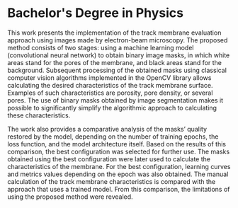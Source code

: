 # Bachelor's Degree in Physics

This work presents the implementation of the track membrane evaluation approach using images made by electron-beam microscopy. The proposed method consists of two stages: using a machine learning model (convolutional neural network) to obtain binary image masks, in which white areas stand for the pores of the membrane, and black areas stand for the background. Subsequent processing of the obtained masks using classical computer vision algorithms implemented in the OpenCV library allows calculating the desired characteristics of the track membrane surface. Examples of such characteristics are porosity, pore density, or several pores. The use of binary masks obtained by image segmentation makes it possible to significantly simplify the algorithmic approach to calculating these characteristics. 

The work also provides a comparative analysis of the masks’ quality restored by the model, depending on the number of training epochs, the loss function, and the model architecture itself. Based on the results of this comparison, the best configuration was selected for further use. The masks obtained using the best configuration were later used to calculate the characteristics of the membrane. For the best configuration, learning curves and metrics values depending on the epoch was also obtained. The manual calculation of the track membrane characteristics is compared with the approach that uses a trained model. From this comparison, the limitations of using the proposed method were revealed.
